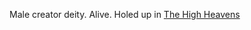 Male creator deity. Alive. Holed up in [The High Heavens](../../The%20Otherworlds/The%20High%20Heavens.md)